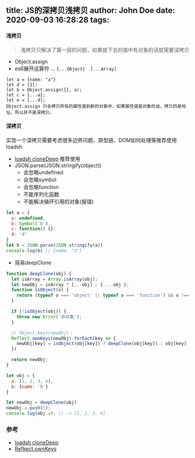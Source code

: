 title: JS的深拷贝浅拷贝
author: John Doe
date: 2020-09-03 16:28:28
tags:
---
#### 浅拷贝

> 浅拷贝只解决了第一层的问题，如果接下去的值中有对象的话就需要深拷贝

- Object.assign
- es6展开运算符 ...  `{...Object}  [...Array]`

```
let a = {name: "a"}
let d = [1];
let b = Object.assign({}, a);
let c = {...a};
let e = [...d];
Object.assign 只会拷贝所有的属性值到新的对象中，如果属性值是对象的话，拷贝的是地址，所以并不是深拷贝。
```

#### 深拷贝

实现一个深拷贝需要考虑很多边界问题，原型链、DOM如何处理等推荐使用loadsh

- [loadsh cloneDeep](https://lodash.com/docs#cloneDeep) 推荐使用
- JSON.parse(JSON.stringify(object))
	- 会忽略undefined
    - 会忽略symbol
    - 会忽略function
    - 不能序列化函数
    - 不能解决循环引用的对象(报错)
``` js
let a = {
  a: undefined,
  b: Symbol('b'),
  c: function() {},
  d: 'd'
}
let b = JSON.parse(JSON.stringify(a))
console.log(b) // {name: "d"}
```
- 简易deepClone

``` js
function deepClone(obj) {
  let isArray = Array.isArray(obj);
  let newObj = isArray ? [...obj] : { ...obj };
  function isObject(o) {
    return (typeof o === 'object' || typeof o === 'function') && o !== null
  }

  if (!isObject(obj)) {
    throw new Error('非对象');
  }

  // Object.keys(newObj)；
  Reflect.ownKeys(newObj).forEach(key => {
    newObj[key] = isObject(obj[key]) ? deepClone(obj[key]) : obj[key]
  })

  return newObj;
}

let obj = {
  a: [1, 2, 3, 4],
  b: {name: 'b'}
}

let newObj = deepClone(obj)
newObj.a.push(5);
console.log(obj.a); // -> [1, 2, 3, 4]
```

### 参考

- [loadsh cloneDeep](https://lodash.com/docs#cloneDeep)
- [Refkect.ownKeys](https://developer.mozilla.org/en-US/docs/Web/JavaScript/Reference/Global_Objects/Reflect/ownKeys)